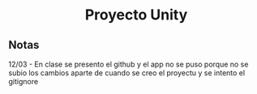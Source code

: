<h1 align="center"> Proyecto Unity </h1 align="center">


## Notas
12/03 - En clase se presento el github y el app no se puso porque no se subio los cambios aparte de cuando se creo el proyectu y se intento el gitignore
